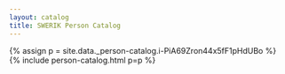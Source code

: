 ```yaml
---
layout: catalog
title: SWERIK Person Catalog
---
```

{% assign p = site.data._person-catalog.i-PiA69Zron44x5fF1pHdUBo %}
{% include person-catalog.html p=p %}

